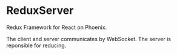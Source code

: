 # ReduxServer

Redux Framework for React on Phoenix.

The client and server communicates by WebSocket.
The server is reponsible for reducing.
